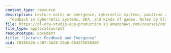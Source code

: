 ```yaml
---
content_type: resource
description: Lecture notes on emergence, cybernetic systems, positive and negative
  feedback in Cybernetic Systems, DDA, and kinds of games. Notes by Clara Rhee.
file: https://ol-ocw-studio-app-production.s3.amazonaws.com/courses/cms-608-game-design-spring-2008/f0386326c487bb2829a66042f5658300_MITCMS_608s08_lec_notes22.pdf
file_type: application/pdf
resourcetype: Document
title: 'Lecture: Feedback and Emergence'
uid: f0386326-c487-bb28-29a6-6042f5658300
---
```

